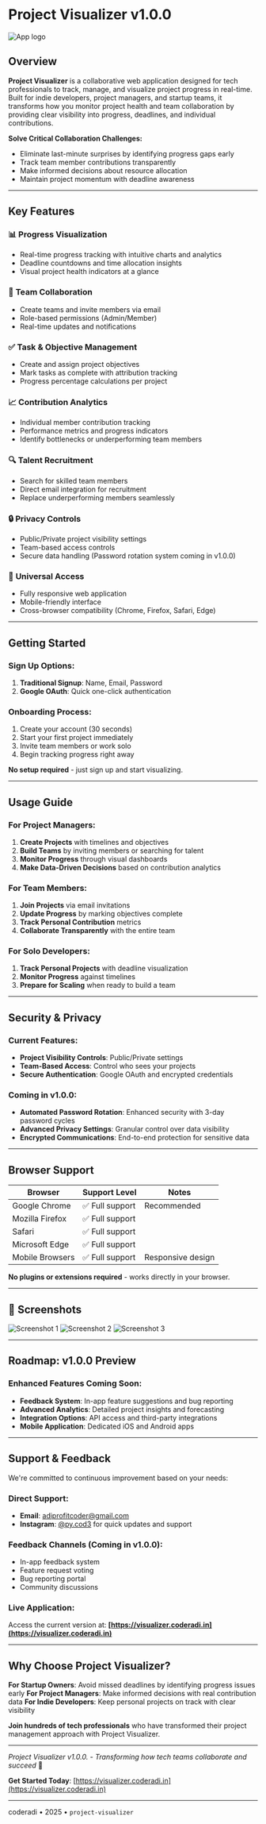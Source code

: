 # Project Visualizer v1.0.0

![App logo](docs/app-logo.png)

## Overview

**Project Visualizer** is a collaborative web application designed for tech professionals to track, manage, and visualize project progress in real-time. Built for indie developers, project managers, and startup teams, it transforms how you monitor project health and team collaboration by providing clear visibility into progress, deadlines, and individual contributions.

**Solve Critical Collaboration Challenges:**
- Eliminate last-minute surprises by identifying progress gaps early
- Track team member contributions transparently
- Make informed decisions about resource allocation
- Maintain project momentum with deadline awareness

---

## Key Features

### 📊 **Progress Visualization**
- Real-time progress tracking with intuitive charts and analytics
- Deadline countdowns and time allocation insights
- Visual project health indicators at a glance

### 👥 **Team Collaboration**
- Create teams and invite members via email
- Role-based permissions (Admin/Member)
- Real-time updates and notifications

### ✅ **Task & Objective Management**
- Create and assign project objectives
- Mark tasks as complete with attribution tracking
- Progress percentage calculations per project

### 📈 **Contribution Analytics**
- Individual member contribution tracking
- Performance metrics and progress indicators
- Identify bottlenecks or underperforming team members

### 🔍 **Talent Recruitment**
- Search for skilled team members
- Direct email integration for recruitment
- Replace underperforming members seamlessly

### 🔒 **Privacy Controls**
- Public/Private project visibility settings
- Team-based access controls
- Secure data handling (Password rotation system coming in v1.0.0)

### 📱 **Universal Access**
- Fully responsive web application
- Mobile-friendly interface
- Cross-browser compatibility (Chrome, Firefox, Safari, Edge)

---

## Getting Started

### Sign Up Options:
1. **Traditional Signup**: Name, Email, Password
2. **Google OAuth**: Quick one-click authentication

### Onboarding Process:
1. Create your account (30 seconds)
2. Start your first project immediately
3. Invite team members or work solo
4. Begin tracking progress right away

**No setup required** - just sign up and start visualizing.

---

## Usage Guide

### For Project Managers:
1. **Create Projects** with timelines and objectives
2. **Build Teams** by inviting members or searching for talent
3. **Monitor Progress** through visual dashboards
4. **Make Data-Driven Decisions** based on contribution analytics

### For Team Members:
1. **Join Projects** via email invitations
2. **Update Progress** by marking objectives complete
3. **Track Personal Contribution** metrics
4. **Collaborate Transparently** with the entire team

### For Solo Developers:
1. **Track Personal Projects** with deadline visualization
2. **Monitor Progress** against timelines
3. **Prepare for Scaling** when ready to build a team

---

## Security & Privacy

### Current Features:
- **Project Visibility Controls**: Public/Private settings
- **Team-Based Access**: Control who sees your projects
- **Secure Authentication**: Google OAuth and encrypted credentials

### Coming in v1.0.0:
- **Automated Password Rotation**: Enhanced security with 3-day password cycles
- **Advanced Privacy Settings**: Granular control over data visibility
- **Encrypted Communications**: End-to-end protection for sensitive data

---

## Browser Support

| Browser | Support Level | Notes |
|---------|---------------|-------|
| Google Chrome | ✅ Full support | Recommended |
| Mozilla Firefox | ✅ Full support | |
| Safari | ✅ Full support | |
| Microsoft Edge | ✅ Full support | |
| Mobile Browsers | ✅ Full support | Responsive design |

**No plugins or extensions required** - works directly in your browser.

---

## 📸 Screenshots

![Screenshot 1](/docs/ss1.png)
![Screenshot 2](/docs/ss2.png)
![Screenshot 3](/docs/ss3.png)

---

## Roadmap: v1.0.0 Preview

### Enhanced Features Coming Soon:
- **Feedback System**: In-app feature suggestions and bug reporting
- **Advanced Analytics**: Detailed project insights and forecasting
- **Integration Options**: API access and third-party integrations
- **Mobile Application**: Dedicated iOS and Android apps

---

## Support & Feedback

We're committed to continuous improvement based on your needs:

### **Direct Support:**
- **Email**: adiprofitcoder@gmail.com
- **Instagram**: [@py.cod3](https://instagram.com/py.cod3) for quick updates and support

### **Feedback Channels (Coming in v1.0.0):**
- In-app feedback system
- Feature request voting
- Bug reporting portal
- Community discussions

### **Live Application:**
Access the current version at: **[https://visualizer.coderadi.in](https://visualizer.coderadi.in)**

---

## Why Choose Project Visualizer?

**For Startup Owners**: Avoid missed deadlines by identifying progress issues early
**For Project Managers**: Make informed decisions with real contribution data
**For Indie Developers**: Keep personal projects on track with clear visibility

**Join hundreds of tech professionals** who have transformed their project management approach with Project Visualizer.

---

*Project Visualizer v1.0.0. - Transforming how tech teams collaborate and succeed* 🚀

**Get Started Today**: [https://visualizer.coderadi.in](https://visualizer.coderadi.in)

---

coderadi &bull; 2025 &bull; `project-visualizer`